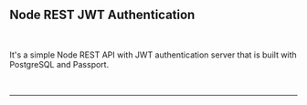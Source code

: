 ## Node REST JWT Authentication
<br />

It's a simple Node REST API with JWT authentication server that is built with PostgreSQL and Passport.

<br />

---